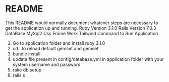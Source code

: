 # README

This README would normally document whatever steps are necessary to get the
application up and running.
Ruby Version 3.1.0
Rails Version 7.0.3
DataBase MySql2
Css Frame Work Tailwind
Command to Run Application
1. Go to application folder and install ruby 3.1.0
2. cd . to reload default gemset and gemset
3. bundle install
4. update file present in config/database.yml in application folder with your system username and password
5. rake db:setup
6. rails s
